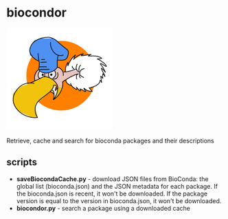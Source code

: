 # biocondor

![biocondor logo](docs/biocondor.png)


Retrieve, cache and search for bioconda packages and their descriptions

## scripts

* **saveBiocondaCache.py** - download JSON files from BioConda: the global list (bioconda.json) and the JSON metadata for each package. If the bioconda.json is recent, it won't be downloaded. If the package version is equal to the version in bioconda.json, it won't be downloaded.
* **biocondor.py** - search a package using a downloaded cache
